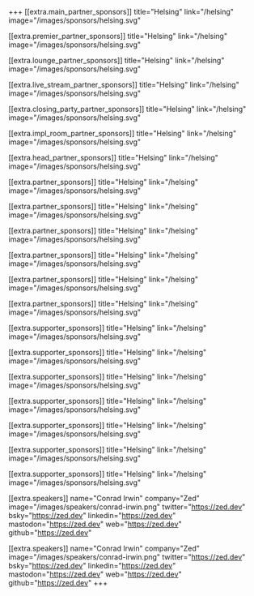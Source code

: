 +++
[[extra.main_partner_sponsors]]
  title="Helsing"
  link="/helsing"
  image="/images/sponsors/helsing.svg"

[[extra.premier_partner_sponsors]]
  title="Helsing"
  link="/helsing"
  image="/images/sponsors/helsing.svg"

[[extra.lounge_partner_sponsors]]
  title="Helsing"
  link="/helsing"
  image="/images/sponsors/helsing.svg"

[[extra.live_stream_partner_sponsors]]
  title="Helsing"
  link="/helsing"
  image="/images/sponsors/helsing.svg"

[[extra.closing_party_partner_sponsors]]
  title="Helsing"
  link="/helsing"
  image="/images/sponsors/helsing.svg"

[[extra.impl_room_partner_sponsors]]
  title="Helsing"
  link="/helsing"
  image="/images/sponsors/helsing.svg"

[[extra.head_partner_sponsors]]
  title="Helsing"
  link="/helsing"
  image="/images/sponsors/helsing.svg"

[[extra.partner_sponsors]]
  title="Helsing"
  link="/helsing"
  image="/images/sponsors/helsing.svg"

[[extra.partner_sponsors]]
  title="Helsing"
  link="/helsing"
  image="/images/sponsors/helsing.svg"

[[extra.partner_sponsors]]
  title="Helsing"
  link="/helsing"
  image="/images/sponsors/helsing.svg"

[[extra.partner_sponsors]]
  title="Helsing"
  link="/helsing"
  image="/images/sponsors/helsing.svg"

[[extra.partner_sponsors]]
  title="Helsing"
  link="/helsing"
  image="/images/sponsors/helsing.svg"

[[extra.partner_sponsors]]
  title="Helsing"
  link="/helsing"
  image="/images/sponsors/helsing.svg"

[[extra.supporter_sponsors]]
  title="Helsing"
  link="/helsing"
  image="/images/sponsors/helsing.svg"

[[extra.supporter_sponsors]]
  title="Helsing"
  link="/helsing"
  image="/images/sponsors/helsing.svg"

[[extra.supporter_sponsors]]
  title="Helsing"
  link="/helsing"
  image="/images/sponsors/helsing.svg"

[[extra.supporter_sponsors]]
  title="Helsing"
  link="/helsing"
  image="/images/sponsors/helsing.svg"

[[extra.supporter_sponsors]]
  title="Helsing"
  link="/helsing"
  image="/images/sponsors/helsing.svg"

[[extra.supporter_sponsors]]
  title="Helsing"
  link="/helsing"
  image="/images/sponsors/helsing.svg"

[[extra.supporter_sponsors]]
  title="Helsing"
  link="/helsing"
  image="/images/sponsors/helsing.svg"

[[extra.speakers]]
  name="Conrad Irwin"
  company="Zed"
  image="/images/speakers/conrad-irwin.png"
  twitter="https://zed.dev"
  bsky="https://zed.dev"
  linkedin="https://zed.dev"
  mastodon="https://zed.dev"
  web="https://zed.dev"
  github="https://zed.dev"

[[extra.speakers]]
  name="Conrad Irwin"
  company="Zed"
  image="/images/speakers/conrad-irwin.png"
  twitter="https://zed.dev"
  bsky="https://zed.dev"
  linkedin="https://zed.dev"
  mastodon="https://zed.dev"
  web="https://zed.dev"
  github="https://zed.dev"
+++
